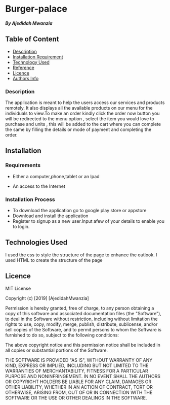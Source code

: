 # Burger-palace
##### By Ajedidah Mwanzia

## Table of Content

+ [Description](#description)
+ [Installation Requirement](#Installation)
+ [Technology Used](#technology-used)
+ [Reference](#reference)
+ [Licence](#licence)
+ [Authors Info](#author-Info)

### Description 
The application is meant to help the users access our services and products remotely. It also displays all the available products on our menu for the individuals to view.To make an order kindly click the order now button you will be redirected to the menu option , select the item you would love to purchase and units , this will be added to the cart where you can complete the same by filling the details or mode of payment and completing the order.


## Installation

### Requirements

* Either a computer,phone,tablet or an Ipad

* An access to the Internet

### Installation Process

* To download the application go to google play store or appstore
* Download and install the application
* Register to signup as a new user.Input afew of your details to enable you to login.


## Technologies Used
I used the css to style the structure of the page to enhance the outlook.
I used HTML to create the structure of the page


## Licence

MIT License

Copyright (c) [2019] [AjedidahMwanzia]

Permission is hereby granted, free of charge, to any person obtaining a copy
of this software and associated documentation files (the "Software"), to deal
in the Software without restriction, including without limitation the rights
to use, copy, modify, merge, publish, distribute, sublicense, and/or sell
copies of the Software, and to permit persons to whom the Software is
furnished to do so, subject to the following conditions:

The above copyright notice and this permission notice shall be included in all
copies or substantial portions of the Software.

THE SOFTWARE IS PROVIDED "AS IS", WITHOUT WARRANTY OF ANY KIND, EXPRESS OR
IMPLIED, INCLUDING BUT NOT LIMITED TO THE WARRANTIES OF MERCHANTABILITY,
FITNESS FOR A PARTICULAR PURPOSE AND NONINFRINGEMENT. IN NO EVENT SHALL THE
AUTHORS OR COPYRIGHT HOLDERS BE LIABLE FOR ANY CLAIM, DAMAGES OR OTHER
LIABILITY, WHETHER IN AN ACTION OF CONTRACT, TORT OR OTHERWISE, ARISING FROM,
OUT OF OR IN CONNECTION WITH THE SOFTWARE OR THE USE OR OTHER DEALINGS IN THE
SOFTWARE.
